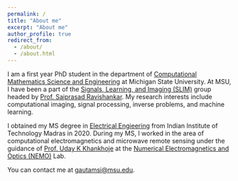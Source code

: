 ```yaml
---
permalink: /
title: "About me"
excerpt: "About me"
author_profile: true
redirect_from: 
  - /about/
  - /about.html
---
```


I am a first year PhD student in the department of [Computational Mathematics Science and Engineering](https://cmse.msu.edu/) at Michigan State University. At MSU, I have been a part of the [Signals, Learning, and Imaging (SLIM)](https://www.egr.msu.edu/slimgroup/) group headed by [Prof. Saiprasad Ravishankar](https://sites.google.com/site/sairavishankar3/). My research interests include computational imaging, signal processing, inverse problems, and machine learning.


I obtained my MS degree in [Electrical Engieering](http://www.ee.iitm.ac.in/) from Indian Institute of Technology Madras in 2020. During my MS, I worked in the area of computational electromagnetics and microwave remote sensing under the guidance of [Prof. Uday K Khankhoje](http://www.ee.iitm.ac.in/uday/index.html) at the [Numerical Electromagnetics and Optics (NEMO)](http://www.ee.iitm.ac.in/uday/group.html) Lab.


You can contact me at  [gautamsi@msu.edu](mailto:gautamsi@msu.edu).
